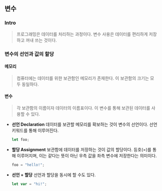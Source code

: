 ## 변수

### Intro

> 프로그래밍은 데이터를 처리하는 과정이다.
> 변수 사용은 데이터를 편리하게 저장하고 꺼내 쓰는 것이다.

### 변수의 선언과 값의 할당

#### 메모리

> 컴퓨터에는 데이터를 위한 보관함인 메모리가 존재한다.
> 이 보관함의 크기는 모두 동일하다.

#### 변수

> 각 보관함의 이름이자 데이터의 이름표이다.
> 이 변수를 통해 보관된 데이터를 사용할 수 있다.

- **선언 Declaration**
  데이터를 보관할 메모리를 확보하는 것이 변수의 선언이다. 선언 키워드를 통해 이루어진다.

  ```js
  let foo;
  ```

- **할당 Assignment**
  보관함에 데이터를 저장하는 것이 값의 할당이다. 등호(=)를 통해 이루어지며, 이는 같다는 뜻이 아닌 우측 값을 좌측 변수에 저장한다는 의미이다.

  ```js
  foo = "hello!";
  ```

- **선언 + 할당**
  선언과 할당을 동시에 할 수도 있다.

  ```js
  let var = "hi!";
  ```
